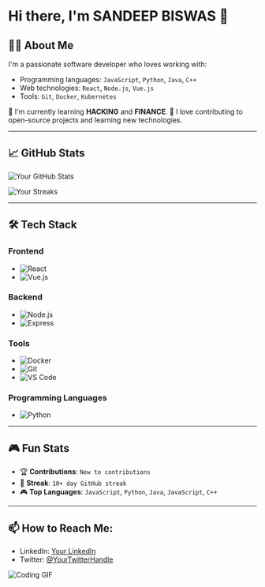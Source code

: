 # Hi there, I'm SANDEEP BISWAS 👋

## 👨‍💻 About Me
I'm a passionate software developer who loves working with:
- Programming languages: `JavaScript`, `Python`, `Java`, `C++`
- Web technologies: `React`, `Node.js`, `Vue.js`
- Tools: `Git`, `Docker`, `Kubernetes`

🚀 I'm currently learning **HACKING** and **FINANCE**.
🌱 I love contributing to open-source projects and learning new technologies.

---

## 📈 GitHub Stats

![Your GitHub Stats](https://github-readme-stats.vercel.app/api?username=ps081&show_icons=true&count_private=true&theme=tokyonight)

![Your Streaks](https://github-readme-streak-stats.herokuapp.com/?user=ps081)

---

## 🛠️ Tech Stack

### Frontend
- ![React](https://img.shields.io/badge/-React-61DAFB?style=flat&logo=react&logoColor=white)
- ![Vue.js](https://img.shields.io/badge/-Vue.js-4FC08D?style=flat&logo=vue.js&logoColor=white)

### Backend
- ![Node.js](https://img.shields.io/badge/-Node.js-339933?style=flat&logo=node.js&logoColor=white)
- ![Express](https://img.shields.io/badge/-Express-000000?style=flat&logo=express&logoColor=white)


### Tools
- ![Docker](https://img.shields.io/badge/-Docker-2496ED?style=flat&logo=docker&logoColor=white)
- ![Git](https://img.shields.io/badge/-Git-F05032?style=flat&logo=git&logoColor=white)
- ![VS Code](https://img.shields.io/badge/-VS%20Code-007ACC?style=flat&logo=visualstudiocode&logoColor=white)


### Programming Languages
- ![Python](https://img.shields.io/badge/-Python-3776AB?style=flat&logo=python&logoColor=white)


---

## 🎮 Fun Stats

- 🏆 **Contributions**: `New to contributions`
- 🎯 **Streak**: `10+ day GitHub streak`
- 🎮 **Top Languages**: `JavaScript`, `Python`, `Java`, `JavaScript`, `C++`

---

## 📫 How to Reach Me:
- LinkedIn: [Your LinkedIn](https://www.linkedin.com/in/thisissande-ep/)
- Twitter: [@YourTwitterHandle](https://twitter.com/yourhandle)


![Coding GIF](https://media.giphy.com/media/v1.Y2lkPTc5MGI3NjExZDMyNWRhZGZiZDI4ZWU3YjNiMzZkOTgwN2NkZjkwMjI3ZTYwMjg5YyZzZWQ9ZTgzNmFiZTg5MmFjZjgxOGM2OWVjZDlmMmU0YTg3OGZlZDBiN2QwYWIxMmNkNTNmZGM2MjJhYzZ0MiZyPGEtd2VudW5z&url=https://media.giphy.com/media/3o6Zt2M57yQgmLOQ8Y/giphy.gif)